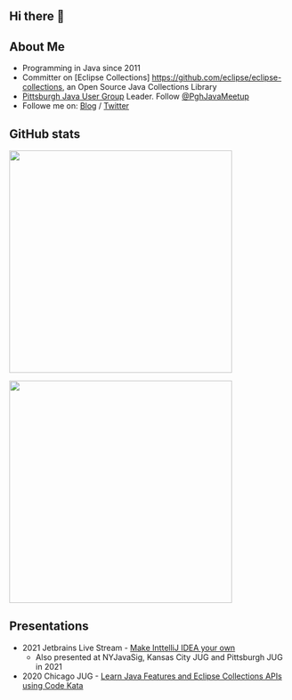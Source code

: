 ## Hi there 👋 
## About Me

* Programming in Java since 2011
* Committer on [Eclipse Collections] https://github.com/eclipse/eclipse-collections, an Open Source Java Collections Library
* [Pittsburgh Java User Group](https://www.meetup.com/The-Pittsburgh-Java-Meetup-Group/) Leader. Follow [@PghJavaMeetup](https://twitter.com/PghJavaMeetup)
* Followe me on: [Blog](https://pratha-sirisha.medium.com/) / [Twitter](https://twitter.com/sirishapratha) 

## GitHub stats
<p>
<img width="400" src="https://github-readme-stats.vercel.app/api?username=prathasirisha&count_private=true&show_icons=true" align = "center"/>
</p>

<p>
<img width="400" src="https://github-readme-stats.vercel.app/api/top-langs?username=prathasirisha&show_icons=true&locale=en" align = "center"/>
</p>


## Presentations
* 2021 Jetbrains Live Stream - [Make InttelliJ IDEA your own](https://www.youtube.com/watch?v=cAwH_DbFrfw&ab_channel=IntelliJIDEAbyJetBrains)
    * Also presented at NYJavaSig, Kansas City JUG and Pittsburgh JUG in 2021
* 2020 Chicago JUG - [Learn Java Features and Eclipse Collections APIs using Code Kata](https://www.youtube.com/watch?v=OPS-nnVZQqA&ab_channel=ChicagoJavaUsersGroup)
